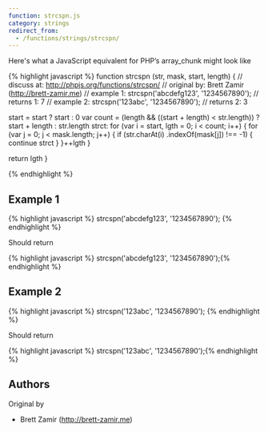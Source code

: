 ```yaml
---
function: strcspn.js
category: strings
redirect_from:
  - /functions/strings/strcspn/
---
```


<!-- WARNING! This file is auto generated by `npm run web:inject`, do not edit by hand -->

Here's what a JavaScript equivalent for PHP’s array_chunk might look like

{% highlight javascript %}
function strcspn (str, mask, start, length) {
  //  discuss at: http://phpjs.org/functions/strcspn/
  // original by: Brett Zamir (http://brett-zamir.me)
  //   example 1: strcspn('abcdefg123', '1234567890');
  //   returns 1: 7
  //   example 2: strcspn('123abc', '1234567890');
  //   returns 2: 3

  start = start ? start : 0
  var count = (length && ((start + length) < str.length)) ? start + length : str.length
  strct: for (var i = start, lgth = 0; i < count; i++) {
    for (var j = 0; j < mask.length; j++) {
      if (str.charAt(i)
        .indexOf(mask[j]) !== -1) {
        continue strct
      }
    }++lgth
  }

  return lgth
}

{% endhighlight %}

## Example 1

{% highlight javascript %}
strcspn('abcdefg123', '1234567890');
{% endhighlight %}

Should return

{% highlight javascript %}
strcspn('abcdefg123', '1234567890');{% endhighlight %}

## Example 2

{% highlight javascript %}
strcspn('123abc', '1234567890');
{% endhighlight %}

Should return

{% highlight javascript %}
strcspn('123abc', '1234567890');{% endhighlight %}


## Authors


Original by

- Brett Zamir (http://brett-zamir.me)

